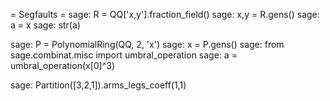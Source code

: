 = Segfaults = 
sage: R = QQ['x,y'].fraction_field()
sage: x,y = R.gens()
sage: a = x
sage: str(a)

sage: P = PolynomialRing(QQ, 2, 'x')
sage: x = P.gens()
sage: from sage.combinat.misc import umbral_operation
sage: a = umbral_operation(x[0]^3) 

sage: Partition([3,2,1]).arms_legs_coeff(1,1)
